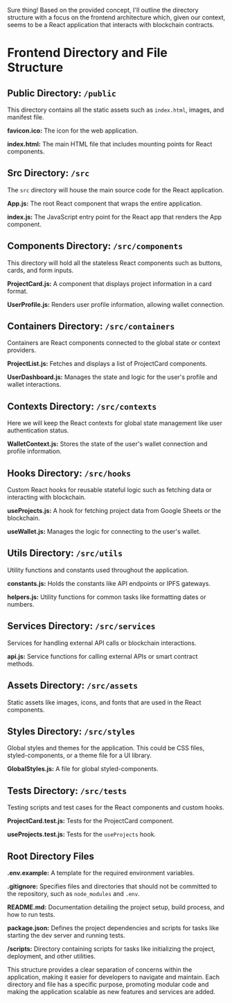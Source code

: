 Sure thing! Based on the provided concept, I'll outline the directory structure with a focus on the frontend architecture which, given our context, seems to be a React application that interacts with blockchain contracts.

# Frontend Directory and File Structure

## Public Directory: `/public`

This directory contains all the static assets such as `index.html`, images, and manifest file.

**favicon.ico:** The icon for the web application.

**index.html:** The main HTML file that includes mounting points for React components.

## Src Directory: `/src`

The `src` directory will house the main source code for the React application.

**App.js:** The root React component that wraps the entire application.

**index.js:** The JavaScript entry point for the React app that renders the App component.

## Components Directory: `/src/components`

This directory will hold all the stateless React components such as buttons, cards, and form inputs.

**ProjectCard.js:** A component that displays project information in a card format.

**UserProfile.js:** Renders user profile information, allowing wallet connection.

## Containers Directory: `/src/containers`

Containers are React components connected to the global state or context providers.

**ProjectList.js:** Fetches and displays a list of ProjectCard components.

**UserDashboard.js:** Manages the state and logic for the user's profile and wallet interactions.

## Contexts Directory: `/src/contexts`

Here we will keep the React contexts for global state management like user authentication status.

**WalletContext.js:** Stores the state of the user's wallet connection and profile information.

## Hooks Directory: `/src/hooks`

Custom React hooks for reusable stateful logic such as fetching data or interacting with blockchain.

**useProjects.js:** A hook for fetching project data from Google Sheets or the blockchain.

**useWallet.js:** Manages the logic for connecting to the user's wallet.

## Utils Directory: `/src/utils`

Utility functions and constants used throughout the application.

**constants.js:** Holds the constants like API endpoints or IPFS gateways.

**helpers.js:** Utility functions for common tasks like formatting dates or numbers.

## Services Directory: `/src/services`

Services for handling external API calls or blockchain interactions.

**api.js:** Service functions for calling external APIs or smart contract methods.

## Assets Directory: `/src/assets`

Static assets like images, icons, and fonts that are used in the React components.

## Styles Directory: `/src/styles`

Global styles and themes for the application. This could be CSS files, styled-components, or a theme file for a UI library.

**GlobalStyles.js:** A file for global styled-components.

## Tests Directory: `/src/tests`

Testing scripts and test cases for the React components and custom hooks.

**ProjectCard.test.js:** Tests for the ProjectCard component.

**useProjects.test.js:** Tests for the `useProjects` hook.

## Root Directory Files

**.env.example:** A template for the required environment variables.

**.gitignore:** Specifies files and directories that should not be committed to the repository, such as `node_modules` and `.env`.

**README.md:** Documentation detailing the project setup, build process, and how to run tests.

**package.json:** Defines the project dependencies and scripts for tasks like starting the dev server and running tests.

**/scripts:** Directory containing scripts for tasks like initializing the project, deployment, and other utilities.

This structure provides a clear separation of concerns within the application, making it easier for developers to navigate and maintain. Each directory and file has a specific purpose, promoting modular code and making the application scalable as new features and services are added.